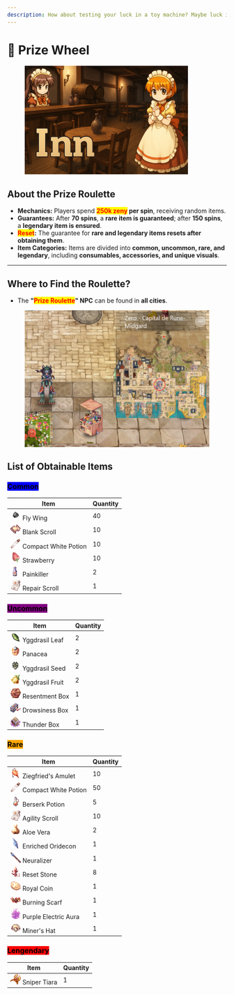 ```yaml
---
description: How about testing your luck in a toy machine? Maybe luck is on your side!
---
```


# 🎰 Prize Wheel

<figure><img src="../.gitbook/assets/image (1) (1) (1) (1) (1) (1) (1) (1) (1).png" alt="" width="375"><figcaption></figcaption></figure>

## **About the Prize Roulette**

* **Mechanics:** Players spend <mark style="color:red;">**250k zeny**</mark>**&#x20;per spin**, receiving random items.
* **Guarantees:** After **70 spins**, a **rare item is guaranteed**; after **150 spins**, a **legendary item is ensured**.
* <mark style="color:red;">**Reset**</mark>**:** The guarantee for **rare and legendary items resets after obtaining them**.
* **Item Categories:** Items are divided into **common, uncommon, rare, and legendary**, including **consumables, accessories, and unique visuals**.

***

## **Where to Find the Roulette?**

* The **"**<mark style="color:red;">**Prize Roulette**</mark>**" NPC** can be found in **all cities**.

<figure><img src="../.gitbook/assets/12312.png" alt=""><figcaption></figcaption></figure>

## **List of Obtainable Items**

### <mark style="background-color:blue;">**Common**</mark>

| Item                                                       | Quantity |
| ---------------------------------------------------------- | -------- |
| ![](../.gitbook/assets/601.png) Fly Wing                   | 40       |
| ![](../.gitbook/assets/7433.png) Blank Scroll              | 10       |
| ![](<../.gitbook/assets/547 (1).png>) Compact White Potion | 10       |
| ![](<../.gitbook/assets/578 (1).png>) Strawberry           | 10       |
| ![](../.gitbook/assets/605.png) Painkiller                 | 2        |
| ![](../.gitbook/assets/12216.png) Repair Scroll            | 1        |

### <mark style="background-color:purple;">Uncommon</mark>

| Item                                             | Quantity |
| ------------------------------------------------ | -------- |
| ![](../.gitbook/assets/610.png) Yggdrasil Leaf   | 2        |
| ![](../.gitbook/assets/525.png) Panacea          | 2        |
| ![](../.gitbook/assets/608.png) Yggdrasil Seed   | 2        |
| ![](../.gitbook/assets/607.png) Yggdrasil Fruit  | 2        |
| ![](../.gitbook/assets/12030.png) Resentment Box | 1        |
| ![](../.gitbook/assets/12031.png) Drowsiness Box | 1        |
| ![](../.gitbook/assets/12028.png) Thunder Box    | 1        |

### <mark style="background-color:orange;">Rare</mark>

| Item                                                       | Quantity |
| ---------------------------------------------------------- | -------- |
| ![](../.gitbook/assets/7621.png) Ziegfried's Amulet        | 10       |
| ![](<../.gitbook/assets/547 (2).png>) Compact White Potion | 50       |
| ![](../.gitbook/assets/657.png) Berserk Potion             | 5        |
| ![](<../.gitbook/assets/12216 (1).png>) Agility Scroll     | 10       |
| ![](../.gitbook/assets/606.png) Aloe Vera                  | 2        |
| ![](../.gitbook/assets/7620.png) Enriched Oridecon         | 1        |
| ![](../.gitbook/assets/12213.png) Neuralizer               | 1        |
| ![](../.gitbook/assets/6320.png) Reset Stone               | 8        |
| ![](../.gitbook/assets/671.png) Royal Coin                 | 1        |
| ![](../.gitbook/assets/31178.png) Burning Scarf            | 1        |
| ![](../.gitbook/assets/20561.png) Purple Electric Aura     | 1        |
| ![](../.gitbook/assets/5031.png) Miner's Hat               | 1        |

### <mark style="background-color:red;">Lengendary</mark>

| Item                                           | Quantity |
| ---------------------------------------------- | -------- |
| ![](../.gitbook/assets/20491.png) Sniper Tiara | 1        |

